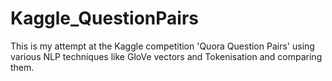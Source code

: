 # Kaggle_QuestionPairs
This is my attempt at the Kaggle competition 'Quora Question Pairs' using various NLP techniques like GloVe vectors and Tokenisation and comparing them.
